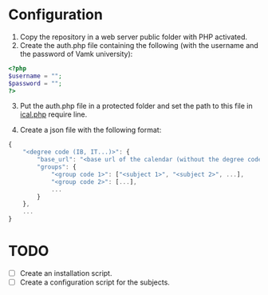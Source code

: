 Configuration
==
1. Copy the repository in a web server public folder with
PHP activated.
2. Create the auth.php file containing the following (with
the username and the password of Vamk university):
```php
<?php
$username = "";
$password = "";
?>
```

3. Put the auth.php file in a protected folder and set the
path to this file in [ical.php](ical.php#L3) require line.

4. Create a json file with the following format:
```javascript
{
    "<degree code (IB, IT...)>": {
        "base_url": "<base url of the calendar (without the degree code)>",
        "groups": {
            "<group code 1>": ["<subject 1>", "<subject 2>", ...],
            "<group code 2>": [...],
            ...
        }
    },
    ...
}
```

TODO
==
 - [ ] Create an installation script.
 - [ ] Create a configuration script for the subjects.
